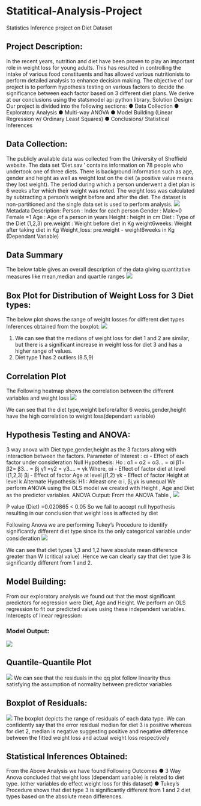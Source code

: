 # Statitical-Analysis-Project
Statistics Inference project on Diet Dataset


## Project Description:
In the recent years, nutrition and diet have been proven to play an
important role in weight loss for young adults. This has resulted in
controlling the intake of various food constituents and has allowed various
nutritionists to perform detailed analysis to enhance decision making. The
objective of our project is to perform hypothesis testing on various factors
to decide the significance between each factor based on 3 different diet
plans. We derive at our conclusions using the statsmodel api python library.
Solution Design:
Our project is divided into the following sections:
● Data Collection
● Exploratory Analysis
● Multi-way ANOVA
● Model Building (Linear Regression w/ Ordinary Least Squares)
● Conclusions/ Statistical Inferences

## Data Collection:
The publicly available data was collected from the University of Sheffield
website. The data set ‘Diet.sav ’ contains information on 78 people who
undertook one of three diets. There is background information such as age,
gender and height as well as weight lost on the diet (a positive value
means they lost weight). The period during which a person underwent a
diet plan is 6 weeks after which their weight was noted. The weight loss
was calculated by subtracting a person’s weight before and after the diet.
The dataset is non-partitioned and the single data set is used to perform
analysis.
![](https://user-images.githubusercontent.com/32817147/46920075-9d9b5380-cfb6-11e8-9895-92c09fab2a04.PNG)
Metadata Description:
Person : Index for each person
Gender : Male=0 Female =1
Age : Age of a person in years
Height : height in cm
Diet : Type of the Diet (1,2,3)
pre.weight : Weight before diet in Kg
weight6weeks: Weight after taking diet in Kg
Weight_loss: pre.weight - weight6weeks in Kg (Dependant Variable)

## Data Summary
The below table gives an overall description of the data giving quantitative
measures like mean,median and quartile ranges
![](https://user-images.githubusercontent.com/32817147/46920078-9ffdad80-cfb6-11e8-8037-1679b97b9bcd.PNG)

## Box Plot for Distribution of Weight Loss for 3 Diet types:
The below plot shows the range of weight losses for different diet types
Inferences obtained from the boxplot:
![](https://user-images.githubusercontent.com/32817147/46920079-a2600780-cfb6-11e8-96d0-7629d14ccb87.PNG)

1. We can see that the medians of weight loss for diet 1 and 2 are
similar, but there is a significant increase in weight loss for diet 3 and
has a higher range of values.
2. Diet type 1 has 2 outliers (8.5,9)

## Correlation Plot
The Following heatmap shows the correlation between the different
variables and weight loss
![](https://user-images.githubusercontent.com/32817147/46920084-ab50d900-cfb6-11e8-92fd-3eb2df0fc151.PNG)

We can see that the diet type,weight before/after 6 weeks,gender,height
have the high correlation to weight loss(dependant variable)

## Hypothesis Testing and ANOVA:
3 way anova with Diet type,gender,height as the 3 factors along with
interaction between the factors.
Parameter of Interest :
αi - Effect of each factor under consideration
Null Hypothesis:
Ho : α1 = α2 = α3… = αi
β1= β2= β3... = βj
γ1 =γ2 = γ3…. = γk
Where, αi - Effect of factor diet at level i(1,2,3)
βj - Effect of factor Age at level j(1,2)
γk - Effect of factor Height at level k
Alternate Hypothesis:
H1 : Atleast one α i, βj,γk is unequal
We perform ANOVA using the OLS model we created with Height , Age
and Diet as the predictor variables.
ANOVA Output:
From the ANOVA Table ,
![](https://user-images.githubusercontent.com/32817147/46920086-ad1a9c80-cfb6-11e8-9122-a64592f64d31.PNG)

P value (Diet) =0.020865 < 0.05 So we fail to accept null hypothesis
resulting in our conclusion that weight loss is affected by diet

Following Anova we are performing Tukey’s Procedure to identify
significantly different diet type since its the only categorical variable under
consideration
![](file:///C:/Users/arroh/OneDrive/Pictures/Statistics%20project/Capture6.PNG)

We can see that diet types 1,3 and 1,2 have absolute mean difference
greater than W (critical value) .Hence we can clearly say that diet type 3 is
significantly different from 1 and 2.

## Model Building:
From our exploratory analysis we found out that the most significant
predictors for regression were Diet, Age and Height. We perform an OLS
regression to fit our predicted values using these independent variables.
Intercepts of linear regression:
### Model Output:
![](file:///C:/Users/arroh/OneDrive/Pictures/Statistics%20project/Capture7.PNG)

## Quantile-Quantile Plot
![](file:///C:/Users/arroh/OneDrive/Pictures/Statistics%20project/Capture9.PNG)
We can see that the residuals in the qq plot follow linearity thus satisfying
the assumption of normality between predictor variables

## Boxplot of Residuals:
![](file:///C:/Users/arroh/OneDrive/Pictures/Statistics%20project/Capture10.PNG)
The boxplot depicts the range of residuals of each data type. We can
confidently say that the error residual median for diet 3 is positive whereas
for diet 2, median is negative suggesting positive and negative difference
between the fitted weight loss and actual weight loss respectively

## Statistical Inferences Obtained:
From the Above Analysis we have found Following Outcomes
● 3 Way Anova concluded that weight loss (dependant variable) is
related to diet type. (other variables do effect weight loss for this
dataset)
● Tukey’s Procedure shows that diet type 3 is significantly different
from 1 and 2 diet types based on the absolute mean differences.
